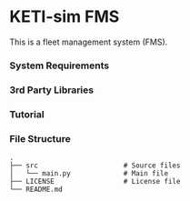 # KETI-sim FMS

This is a fleet management system (FMS).

### System Requirements

### 3rd Party Libraries

### Tutorial

### File Structure

    .
    ├── src                     # Source files
    │   └── main.py             # Main file
    ├── LICENSE                 # License file
    └── README.md
    